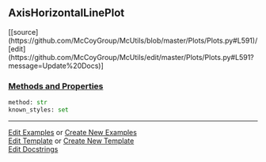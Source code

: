 ## <a id="McUtils.Plots.Plots.AxisHorizontalLinePlot">AxisHorizontalLinePlot</a> 
<div class="docs-source-link" markdown="1">
[[source](https://github.com/McCoyGroup/McUtils/blob/master/Plots/Plots.py#L591)/[edit](https://github.com/McCoyGroup/McUtils/edit/master/Plots/Plots.py#L591?message=Update%20Docs)]
</div>



<div class="collapsible-section">
 <div class="collapsible-section collapsible-section-header" markdown="1">
 
### <a class="collapse-link" data-toggle="collapse" href="#methods">Methods and Properties</a> <a class="float-right" data-toggle="collapse" href="#methods"><i class="fa fa-chevron-down"></i></a>

 </div>
 <div class="collapsible-section collapsible-section-body collapse" id="methods" markdown="1">

```python
method: str
known_styles: set
```


 </div>
</div>




___

[Edit Examples](https://github.com/McCoyGroup/McUtils/edit/gh-pages/ci/examples/McUtils/Plots/Plots/AxisHorizontalLinePlot.md) or 
[Create New Examples](https://github.com/McCoyGroup/McUtils/new/gh-pages/?filename=ci/examples/McUtils/Plots/Plots/AxisHorizontalLinePlot.md) <br/>
[Edit Template](https://github.com/McCoyGroup/McUtils/edit/gh-pages/ci/docs/McUtils/Plots/Plots/AxisHorizontalLinePlot.md) or 
[Create New Template](https://github.com/McCoyGroup/McUtils/new/gh-pages/?filename=ci/docs/templates/McUtils/Plots/Plots/AxisHorizontalLinePlot.md) <br/>
[Edit Docstrings](https://github.com/McCoyGroup/McUtils/edit/master/Plots/Plots.py#L591?message=Update%20Docs)
